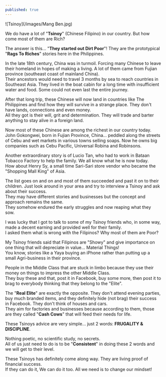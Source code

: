 ```yaml
---
published: true
---
```

![Tsinoy](/images/Mang Ben.jpg)

We do have a lot of "**Tsinoy**" (Chinese Filipino) in our country. But how come most of them are Rich?

The answer is this... "**They started out Dirt Poor**"! They are the prototypical "**Rags To Riches**" stories here in the Philippines.

In the late 18th century, China was in turmoil. Forcing many Chinese to leave their homeland in hopes of making a living.
A lot of them came from Fujian province (southeast coast of mainland China).   
Their ancestors would need to travel 3 months by sea to reach countries in Southeast Asia.
They lived in the boat cabin for a long time with insufficient water and food. Some could not even last the entire journey.

After that long trip, these Chinese will now land in countries like The Philippines and find how they will survive in a strange place. They don't have lands, connections and even money.   
All they got is their will, grit and determination. They will trade and barter anything to stay alive in a foreign land.

Now most of these Chinese are among the richest in our country today.
John Gokongwei, born in Fujian Province, China... peddled along the streets of Cebu and wet markets in various towns selling soaps.
Now he owns big companies such as Cebu Pacific, Universal Robina and Robinsons.

Another extraordinary story is of Lucio Tan, who had to work in Bataan Tobacco Factory to help the family. We all know what he is now today.   
How about Henry Sy, a small time Sari-Sari store vendor who became the "Shopping Mall King" of Asia.

The list goes on and on and most of them succeeded and past it on to their children.
Just look around in your area and try to interview a Tsinoy and ask about their success.   
They may have different stories and businesses but the concept and approach remains the same.   
They somehow endured the early struggles and now reaping what they sow.

I was lucky that I got to talk to some of my Tsinoy friends who, in some way, made a decent earning and provided well for their family.   
I asked them what is wrong with the Filipinos? Why most of them are Poor?

My Tsinoy friends said that Filipinos are "Showy" and give importance on one thing that will depreciate in value... Material Things!   
You know, stories like a Yaya buying an iPhone rather than putting up a small Agri-business in their province.

People in the Middle Class that are stuck in limbo because they use their money on things to impress the other Middle Class.   
They buy these and that, post it in Facebook, buy some more, then post it to brag to everybody thinking that they belong to the "Elite".

The "**Real Elite**" are exactly the opposite. They don't attend evening parties, buy much branded items, and they definitely hide (not brag) their success in Facebook.
They don't think of houses and cars.   
They aim for factories and businesses because according to them, those are they called "**Cash Cows**" that will feed their needs for life.

These Tsinoys advice are very simple... just 2 words:
**FRUGALITY & DISCIPLINE**.

Nothing poetic, no scientific study, no secrets.   
All of us just need to do is to be "**Consistent**" in doing these 2 words and we will get to their level.

These Tsinoys has definitely come along way. They are living proof of financial success.   
If they can do it, We can do it too.
All we need is to change our mindset!